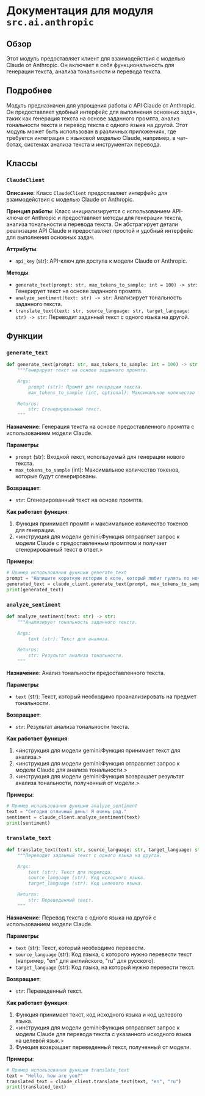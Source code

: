 # Документация для модуля `src.ai.anthropic`

## Обзор

Этот модуль предоставляет клиент для взаимодействия с моделью Claude от Anthropic. Он включает в себя функциональность для генерации текста, анализа тональности и перевода текста.

## Подробнее

Модуль предназначен для упрощения работы с API Claude от Anthropic. Он предоставляет удобный интерфейс для выполнения основных задач, таких как генерация текста на основе заданного промпта, анализ тональности текста и перевод текста с одного языка на другой. Этот модуль может быть использован в различных приложениях, где требуется интеграция с языковой моделью Claude, например, в чат-ботах, системах анализа текста и инструментах перевода.

## Классы

### `ClaudeClient`

**Описание**: Класс `ClaudeClient` предоставляет интерфейс для взаимодействия с моделью Claude от Anthropic.

**Принцип работы**: Класс инициализируется с использованием API-ключа от Anthropic и предоставляет методы для генерации текста, анализа тональности и перевода текста. Он абстрагирует детали реализации API Claude и предоставляет простой и удобный интерфейс для выполнения основных задач.

**Аттрибуты**:
- `api_key` (str): API-ключ для доступа к модели Claude от Anthropic.

**Методы**:
- `generate_text(prompt: str, max_tokens_to_sample: int = 100) -> str`: Генерирует текст на основе заданного промпта.
- `analyze_sentiment(text: str) -> str`: Анализирует тональность заданного текста.
- `translate_text(text: str, source_language: str, target_language: str) -> str`: Переводит заданный текст с одного языка на другой.

## Функции

### `generate_text`

```python
def generate_text(prompt: str, max_tokens_to_sample: int = 100) -> str:
    """Генерирует текст на основе заданного промпта.

    Args:
        prompt (str): Промпт для генерации текста.
        max_tokens_to_sample (int, optional): Максимальное количество токенов для генерации. По умолчанию 100.

    Returns:
        str: Сгенерированный текст.
    """
```

**Назначение**: Генерация текста на основе предоставленного промпта с использованием модели Claude.

**Параметры**:
- `prompt` (str): Входной текст, используемый для генерации нового текста.
- `max_tokens_to_sample` (int): Максимальное количество токенов, которые будут сгенерированы.

**Возвращает**:
- `str`: Сгенерированный текст на основе промпта.

**Как работает функция**:
1. Функция принимает промпт и максимальное количество токенов для генерации.
2.  <инструкция для модели gemini:Функция отправляет запрос к модели Claude с предоставленным промптом и получает сгенерированный текст в ответ.>

**Примеры**:
```python
# Пример использования функции generate_text
prompt = "Напишите короткую историю о коте, который любит гулять по ночам."
generated_text = claude_client.generate_text(prompt, max_tokens_to_sample=150)
print(generated_text)
```

### `analyze_sentiment`

```python
def analyze_sentiment(text: str) -> str:
    """Анализирует тональность заданного текста.

    Args:
        text (str): Текст для анализа.

    Returns:
        str: Результат анализа тональности.
    """
```

**Назначение**: Анализ тональности предоставленного текста.

**Параметры**:
- `text` (str): Текст, который необходимо проанализировать на предмет тональности.

**Возвращает**:
- `str`: Результат анализа тональности текста.

**Как работает функция**:
1.  <инструкция для модели gemini:Функция принимает текст для анализа.>
2. <инструкция для модели gemini:Функция отправляет запрос к модели Claude для анализа тональности.>
3.  <инструкция для модели gemini:Функция возвращает результат анализа тональности, полученный от модели.>

**Примеры**:
```python
# Пример использования функции analyze_sentiment
text = "Сегодня отличный день! Я очень рад."
sentiment = claude_client.analyze_sentiment(text)
print(sentiment)
```

### `translate_text`

```python
def translate_text(text: str, source_language: str, target_language: str) -> str:
    """Переводит заданный текст с одного языка на другой.

    Args:
        text (str): Текст для перевода.
        source_language (str): Код исходного языка.
        target_language (str): Код целевого языка.

    Returns:
        str: Переведенный текст.
    """
```

**Назначение**: Перевод текста с одного языка на другой с использованием модели Claude.

**Параметры**:
- `text` (str): Текст, который необходимо перевести.
- `source_language` (str): Код языка, с которого нужно перевести текст (например, "en" для английского, "ru" для русского).
- `target_language` (str): Код языка, на который нужно перевести текст.

**Возвращает**:
- `str`: Переведенный текст.

**Как работает функция**:
1. Функция принимает текст, код исходного языка и код целевого языка.
2.  <инструкция для модели gemini:Функция отправляет запрос к модели Claude для перевода текста с указанного исходного языка на целевой язык.>
3. Функция возвращает переведенный текст, полученный от модели.

**Примеры**:
```python
# Пример использования функции translate_text
text = "Hello, how are you?"
translated_text = claude_client.translate_text(text, "en", "ru")
print(translated_text)